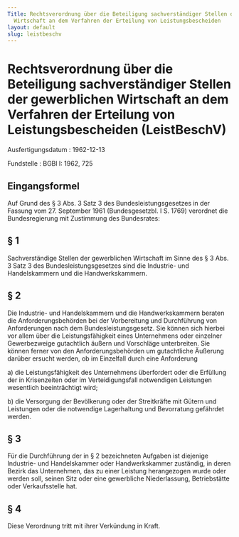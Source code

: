 ```yaml
---
Title: Rechtsverordnung über die Beteiligung sachverständiger Stellen der gewerblichen
  Wirtschaft an dem Verfahren der Erteilung von Leistungsbescheiden
layout: default
slug: leistbeschv
---
```


# Rechtsverordnung über die Beteiligung sachverständiger Stellen der gewerblichen Wirtschaft an dem Verfahren der Erteilung von Leistungsbescheiden (LeistBeschV)

Ausfertigungsdatum
:   1962-12-13

Fundstelle
:   BGBl I: 1962, 725



## Eingangsformel

Auf Grund des § 3 Abs. 3 Satz 3 des Bundesleistungsgesetzes in der
Fassung vom 27. September 1961 (Bundesgesetzbl. I S. 1769) verordnet
die Bundesregierung mit Zustimmung des Bundesrates:


## § 1

Sachverständige Stellen der gewerblichen Wirtschaft im Sinne des § 3
Abs. 3 Satz 3 des Bundesleistungsgesetzes sind die Industrie- und
Handelskammern und die Handwerkskammern.


## § 2

Die Industrie- und Handelskammern und die Handwerkskammern beraten die
Anforderungsbehörden bei der Vorbereitung und Durchführung von
Anforderungen nach dem Bundesleistungsgesetz. Sie können sich hierbei
vor allem über die Leistungsfähigkeit eines Unternehmens oder
einzelner Gewerbezweige gutachtlich äußern und Vorschläge
unterbreiten. Sie können ferner von den Anforderungsbehörden um
gutachtliche Äußerung darüber ersucht werden, ob im Einzelfall durch
eine Anforderung

a)  die Leistungsfähigkeit des Unternehmens überfordert oder die Erfüllung
    der in Krisenzeiten oder im Verteidigungsfall notwendigen Leistungen
    wesentlich beeinträchtigt wird;


b)  die Versorgung der Bevölkerung oder der Streitkräfte mit Gütern und
    Leistungen oder die notwendige Lagerhaltung und Bevorratung gefährdet
    werden.





## § 3

Für die Durchführung der in § 2 bezeichneten Aufgaben ist diejenige
Industrie- und Handelskammer oder Handwerkskammer zuständig, in deren
Bezirk das Unternehmen, das zu einer Leistung herangezogen wurde oder
werden soll, seinen Sitz oder eine gewerbliche Niederlassung,
Betriebstätte oder Verkaufsstelle hat.


## § 4

Diese Verordnung tritt mit ihrer Verkündung in Kraft.

